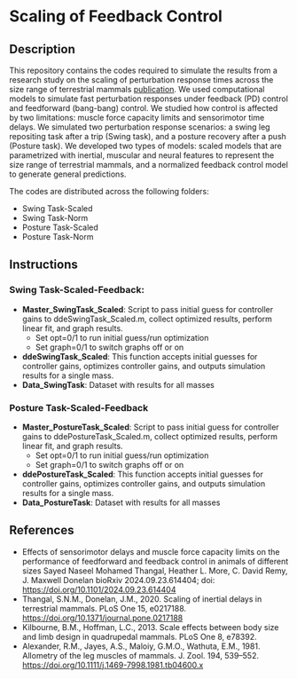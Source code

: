 # Scaling of Feedback Control

## Description
This repository contains the codes required to simulate the results from a research study on the scaling of perturbation response times across the size range of terrestrial mammals [publication](https://www.biorxiv.org/content/10.1101/2024.09.23.614404v1). We used computational models to simulate fast perturbation responses under feedback (PD) control and feedforward (bang-bang) control. We studied how control is affected by two limitations: muscle force capacity limits and sensorimotor time delays. We simulated two perturbation response scenarios: a swing leg repositing task after a trip (Swing task), and a posture recovery after a push (Posture task). We developed two types of models: scaled models that are parametrized with inertial, muscular and neural features to represent the size range of terrestrial mammals, and a normalized feedback control model to generate general predictions. 

<!---
![picture](FBandFFblock.jpg)
-->

The codes are distributed across the following folders:
- Swing Task-Scaled
- Swing Task-Norm
- Posture Task-Scaled
- Posture Task-Norm


## Instructions

### **Swing Task-Scaled-Feedback:** 
- **Master_SwingTask_Scaled**: Script to pass initial guess for controller gains to ddeSwingTask_Scaled.m, collect optimized results, perform linear fit, and graph results. 
    - Set opt=0/1 to run initial guess/run optimization
    - Set graph=0/1 to switch graphs off or on
- **ddeSwingTask_Scaled**: This function accepts initial guesses for controller gains, optimizes controller gains, and outputs simulation results for a single mass.
- **Data_SwingTask**: Dataset with results for all masses

### **Posture Task-Scaled-Feedback**
- **Master_PostureTask_Scaled**: Script to pass initial guess for controller gains to ddePostureTask_Scaled.m, collect optimized results, perform linear fit, and graph results.  
    - Set opt=0/1 to run initial guess/run optimization
    - Set graph=0/1 to switch graphs off or on
- **ddePostureTask_Scaled**: This function accepts initial guesses for controller gains, optimizes controller gains, and outputs simulation results for a single mass.
- **Data_PostureTask**: Dataset with results for all masses

## References
- Effects of sensorimotor delays and muscle force capacity limits on the performance of feedforward and feedback control in animals of different sizes
Sayed Naseel Mohamed Thangal, Heather L. More, C. David Remy, J. Maxwell Donelan
bioRxiv 2024.09.23.614404; doi: https://doi.org/10.1101/2024.09.23.614404 
- Thangal, S.N.M., Donelan, J.M., 2020. Scaling of inertial delays in terrestrial mammals. PLoS One 15, e0217188. https://doi.org/10.1371/journal.pone.0217188
- Kilbourne, B.M., Hoffman, L.C., 2013. Scale effects between body size and limb design in quadrupedal mammals. PLoS One 8, e78392.
- Alexander, R.M., Jayes, A.S., Maloiy, G.M.O., Wathuta, E.M., 1981. Allometry of the leg muscles of mammals. J. Zool. 194, 539–552. https://doi.org/10.1111/j.1469-7998.1981.tb04600.x
